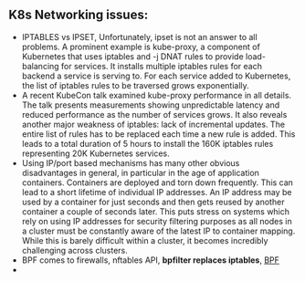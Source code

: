 ## K8s Networking issues:
- IPTABLES vs IPSET, Unfortunately, ipset is not an answer to all problems. A prominent example is kube-proxy, a component of Kubernetes that uses iptables and -j DNAT rules to provide load-balancing for services. It installs multiple iptables rules for each backend a service is serving to. For each service added to Kubernetes, the list of iptables rules to be traversed grows exponentially.
- A recent KubeCon talk examined kube-proxy performance in all details. The talk presents measurements showing unpredictable latency and reduced performance as the number of services grows. It also reveals another major weakness of iptables: lack of incremental updates. The entire list of rules has to be replaced each time a new rule is added. This leads to a total duration of 5 hours to install the 160K iptables rules representing 20K Kubernetes services.
- Using IP/port based mechanisms has many other obvious disadvantages in general, in particular in the age of application containers. Containers are deployed and torn down frequently. This can lead to a short lifetime of individual IP addresses. An IP address may be used by a container for just seconds and then gets reused by another container a couple of seconds later. This puts stress on systems which rely on using IP addresses for security filtering purposes as all nodes in a cluster must be constantly aware of the latest IP to container mapping. While this is barely difficult within a cluster, it becomes incredibly challenging across clusters. 
- BPF comes to firewalls, nftables API, **bpfilter replaces iptables**, [BPF](https://docs.cilium.io/en/stable/bpf/)
- 
